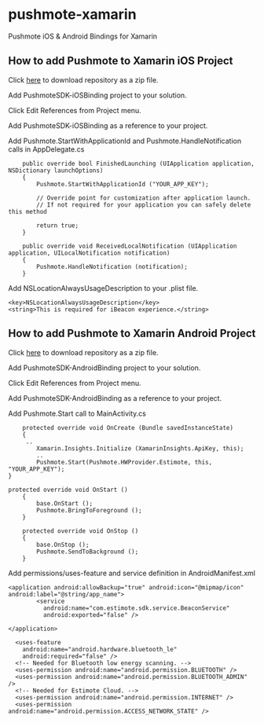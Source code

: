 # pushmote-xamarin

Pushmote iOS &amp; Android Bindings for Xamarin 

## How to add Pushmote to Xamarin iOS Project

Click [here](https://github.com/Pushmote/pushmote-xamarin/archive/master.zip) to download repository as a zip file.

Add PushmoteSDK-iOSBinding project to your solution.

Click Edit References from Project menu.

Add PushmoteSDK-iOSBinding as a reference to your project.

Add Pushmote.StartWithApplicationId and Pushmote.HandleNotification calls in AppDelegate.cs

        public override bool FinishedLaunching (UIApplication application, NSDictionary launchOptions)
		{
			Pushmote.StartWithApplicationId ("YOUR_APP_KEY");

			// Override point for customization after application launch.
			// If not required for your application you can safely delete this method

			return true;
		}

		public override void ReceivedLocalNotification (UIApplication application, UILocalNotification notification)
		{
			Pushmote.HandleNotification (notification);
		}
		
Add NSLocationAlwaysUsageDescription to your .plist file.

    <key>NSLocationAlwaysUsageDescription</key>
    <string>This is required for iBeacon experience.</string>


## How to add Pushmote to Xamarin Android Project

Click [here](https://github.com/Pushmote/pushmote-xamarin/archive/master.zip) to download repository as a zip file.

Add PushmoteSDK-AndroidBinding project to your solution.

Click Edit References from Project menu.

Add PushmoteSDK-AndroidBinding as a reference to your project.

Add Pushmote.Start call to MainActivity.cs

		protected override void OnCreate (Bundle savedInstanceState)
		{
         ..
			Xamarin.Insights.Initialize (XamarinInsights.ApiKey, this);
			..
			Pushmote.Start(Pushmote.HWProvider.Estimote, this, "YOUR_APP_KEY");
  	}
  	
  	protected override void OnStart ()
		{
			base.OnStart ();
			Pushmote.BringToForeground ();
		}

		protected override void OnStop ()
		{
			base.OnStop ();
			Pushmote.SendToBackground ();
		}

Add permissions/uses-feature and service definition in AndroidManifest.xml

  	<application android:allowBackup="true" android:icon="@mipmap/icon" android:label="@string/app_name">
  	        <service
              android:name="com.estimote.sdk.service.BeaconService"
              android:exported="false" />
  
  	</application>

	  <uses-feature
        android:name="android.hardware.bluetooth_le"
        android:required="false" />
      <!-- Needed for Bluetooth low energy scanning. -->
      <uses-permission android:name="android.permission.BLUETOOTH" />
      <uses-permission android:name="android.permission.BLUETOOTH_ADMIN" />
      <!-- Needed for Estimote Cloud. -->
      <uses-permission android:name="android.permission.INTERNET" />
      <uses-permission android:name="android.permission.ACCESS_NETWORK_STATE" />
